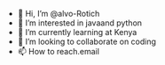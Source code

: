 - 👋 Hi, I’m @alvo-Rotich
- 👀 I’m interested in javaand python
- 🌱 I’m currently learning at Kenya
- 💞️ I’m looking to collaborate on coding
- 📫 How to reach.email

<!---
alvo-Rotich/alvo-Rotich is a ✨ special ✨ repository because its `README.md` (this file) appears on your GitHub profile.
You can click the Preview link to take a look at your changes.
--->
